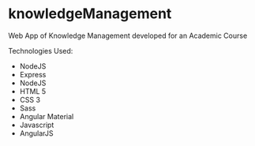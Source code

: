 # knowledgeManagement
Web App of Knowledge Management developed for an Academic Course

Technologies Used:

* NodeJS
* Express
* NodeJS
* HTML 5
* CSS 3
* Sass
* Angular Material
* Javascript
* AngularJS
